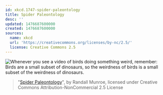 ```yaml
---
id: xkcd.1747-spider-paleontology
title: Spider Paleontology
desc: ''
updated: 1476687600000
created: 1476687600000
sources:
  name: xkcd
  url: 'https://creativecommons.org/licenses/by-nc/2.5/'
  license: Creative Commons 2.5
---
```

![Whenever you see a video of birds doing something weird, remember: Birds are a small subset of dinosaurs, so the weirdness of birds is a small subset of the weirdness of dinosaurs.](https://imgs.xkcd.com/comics/spider_paleontology.png)
> "[Spider Paleontology](https://xkcd.com/1747/)", by Randall Munroe, licensed under Creative Commons Attribution-NonCommercial 2.5 License
